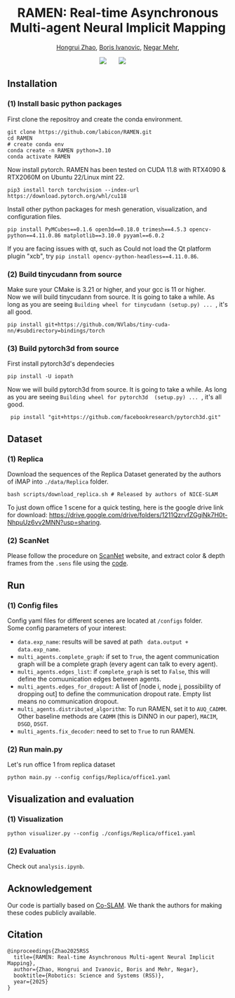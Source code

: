 <h1 align="center"><strong>RAMEN: Real-time Asynchronous Multi-agent Neural Implicit Mapping</strong></h1>

<p align="center">
	<a href="https://scholar.google.com/citations?user=4uQNsj8AAAAJ&hl=zh-CN">Hongrui Zhao</a>, 
	<a href="https://www.borisivanovic.com/">Boris Ivanovic</a>,
	<a href="https://negarmehr.com/">Negar Mehr</a>,
</p>

<div align="center">
	<a href='https://arxiv.org/abs/2502.19592'><img src='https://img.shields.io/badge/arXiv-2308.16246-b31b1b'></a> &nbsp;&nbsp;&nbsp;&nbsp;&nbsp;
 	<a href='https://iconlab.negarmehr.com/RAMEN/'><img src='https://img.shields.io/badge/Project-Page-Green'></a> &nbsp;&nbsp;&nbsp;&nbsp;&nbsp;
 	<!-- <a href='https://www.youtube.com/watch?v=psPvanfh7SA&feature=youtu.be'><img src='https://img.shields.io/badge/Youtube-Video-blue'></a> -->
</div>


## Installation
### (1) Install basic python packages
First clone the repositroy and create the conda environment.
```shell
git clone https://github.com/labicon/RAMEN.git
cd RAMEN
# create conda env
conda create -n RAMEN python=3.10
conda activate RAMEN
```
Now install pytorch. RAMEN has been tested on CUDA 11.8 with RTX4090 & RTX2060M on Ubuntu 22/Linux mint 22.
```shell
pip3 install torch torchvision --index-url https://download.pytorch.org/whl/cu118
```
Install other python packages for mesh generation, visualization, and configuration files.
```shell
pip install PyMCubes==0.1.6 open3d==0.18.0 trimesh==4.5.3 opencv-python==4.11.0.86 matplotlib==3.10.0 pyyaml==6.0.2
```
If you are facing issues with qt, such as Could not load the Qt platform plugin "xcb", try ```pip install opencv-python-headless==4.11.0.86```.

### (2) Build tinycudann from source
Make sure your CMake is 3.21 or higher, and your gcc is 11 or higher.  
Now we will build tinycudann from source. It is going to take a while. As long as you are seeing ```Building wheel for tinycudann (setup.py) ... ```, it's all good. 
```shell
pip install git+https://github.com/NVlabs/tiny-cuda-nn/#subdirectory=bindings/torch
```


### (3) Build pytorch3d from source
First install pytorch3d's dependecies
```shell
pip install -U iopath
```
Now we will build pytorch3d from source. It is going to take a while. As long as you are seeing ```Building wheel for pytorch3d  (setup.py) ... ```, it's all good. 
```shell
 pip install "git+https://github.com/facebookresearch/pytorch3d.git"
```



## Dataset
### (1) Replica
Download the sequences of the Replica Dataset generated by the authors of iMAP into `./data/Replica` folder. 
```shell
bash scripts/download_replica.sh # Released by authors of NICE-SLAM
```
To just down office 1 scene for a quick testing, here is the google drive link for download: https://drive.google.com/drive/folders/1211QzrvfZGgiNk7H0t-NhpuUz6vv2MNN?usp=sharing.

### (2) ScanNet

Please follow the procedure on [ScanNet](http://www.scan-net.org/) website, and extract color & depth frames from the `.sens` file using the [code](https://github.com/ScanNet/ScanNet/blob/master/SensReader/python/reader.py).




## Run 
### (1) Config files
Config yaml files for different scenes are located at ```/configs``` folder.  
Some config parameters of your interest:
* ```data.exp_name```: results will be saved at path ``` data.output + data.exp_name```.
* ```multi_agents.complete_graph```: if set to ```True```, the agent communication graph will be a complete graph (every agent can talk to every agent).
* ```multi_agents.edges_list```: if ```complete_graph``` is set to ```False```, this will define the comuunication edges between agents.
* ```multi_agents.edges_for_dropout```: A list of [node i, node j, possibility of dropping out] to define the communication dropout rate. Empty list means no communication dropout. 
* ```multi_agents.distributed_algorithm```: To run RAMEN, set it to `AUQ_CADMM`. Other baseline methods are `CADMM` (this is DiNNO in our paper), `MACIM`, `DSGD`, `DSGT`.
* ```multi_agents.fix_decoder```: need to set to ```True``` to run RAMEN.

### (2) Run main.py
Let's run office 1 from replica dataset
```shell
python main.py --config configs/Replica/office1.yaml
```




## Visualization and evaluation
### (1) Visualization
```shell
python visualizer.py --config ./configs/Replica/office1.yaml 
```

### (2) Evaluation
Check out `analysis.ipynb`.

 
## Acknowledgement

Our code is partially based on [Co-SLAM](https://github.com/HengyiWang/Co-SLAM). We thank the authors for making these codes publicly available.

## Citation

```
@inproceedings{Zhao2025RSS
  title={RAMEN: Real-time Asynchronous Multi-agent Neural Implicit Mapping},
  author={Zhao, Hongrui and Ivanovic, Boris and Mehr, Negar},
  booktitle={Robotics: Science and Systems (RSS)},
  year={2025}
}
```
